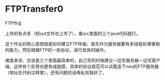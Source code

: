 # FTPTransfer0
FTP作业

上传的有点多（把out文件也上传了），看src里面的三个java代码就行。

这个作业的核心思想就是如何建立FTP传输，首先作为服务器要有多线程处理事物的能力，然后根据FTP的一些协议，进行具体的操作。

难度来讲，应该是三个里面最简单的，自己写的时候建议一边写服务器一边写客户端，这样有个反馈也更有成就感，具体的协议规范可以试着连下neu的FTP服务器（地址在代码注释里），还有问题的话再私信我好了。
